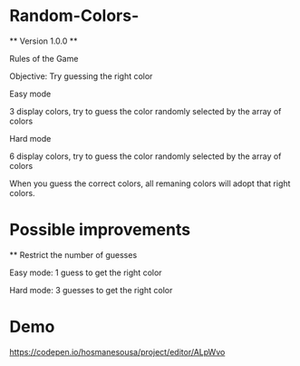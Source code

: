 # Random-Colors-

** Version 1.0.0 **

Rules of the Game

Objective: Try guessing the right color 

Easy mode

3 display colors, try to guess the color randomly selected by the array of colors

Hard mode

6 display colors, try to guess the color randomly selected by the array of colors


When you guess the correct colors, all remaning colors will adopt that right colors.

# Possible improvements

** Restrict the number of guesses 

Easy mode: 1 guess to get the right color

Hard mode: 3 guesses to get the right color


# Demo

https://codepen.io/hosmanesousa/project/editor/ALpWvo
